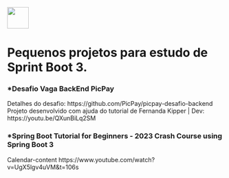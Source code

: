 <img width="50" height="50" loading="lazy" src="https://cdn.jsdelivr.net/gh/devicons/devicon/icons/spring/spring-original.svg" />  

<h1>Pequenos projetos para estudo de Sprint Boot 3.  </h1>


<h3>*Desafio Vaga BackEnd PicPay</h3> Detalhes do desafio: https://github.com/PicPay/picpay-desafio-backend </br> Projeto desenvolvido com ajuda do tutorial de Fernanda Kipper | Dev: https://youtu.be/QXunBiLq2SM
<h3>*Spring Boot Tutorial for Beginners - 2023 Crash Course using Spring Boot 3</h3>
Calendar-content https://www.youtube.com/watch?v=UgX5lgv4uVM&t=106s 

 


